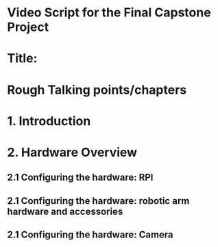 # Video Script for the Final Capstone Project

# Title: 

# Rough Talking points/chapters

# 1. Introduction
# 2. Hardware Overview 
## 2.1 Configuring the hardware: RPI
## 2.1 Configuring the hardware: robotic arm hardware and accessories
## 2.1 Configuring the hardware: Camera 
<!-- # 3. Software Overview
## 3.1 Preview of "Doffy" robot abilities:
## 3.2 "Doffy" code breakdown & startup processes
## "Doffy camera overview and snapshot of image. 
### 3.1 "Doffy" hardware arm reading and writing
## 3.1 "Doffy" arm movement showcase nvironmentrobot abilities: -->

